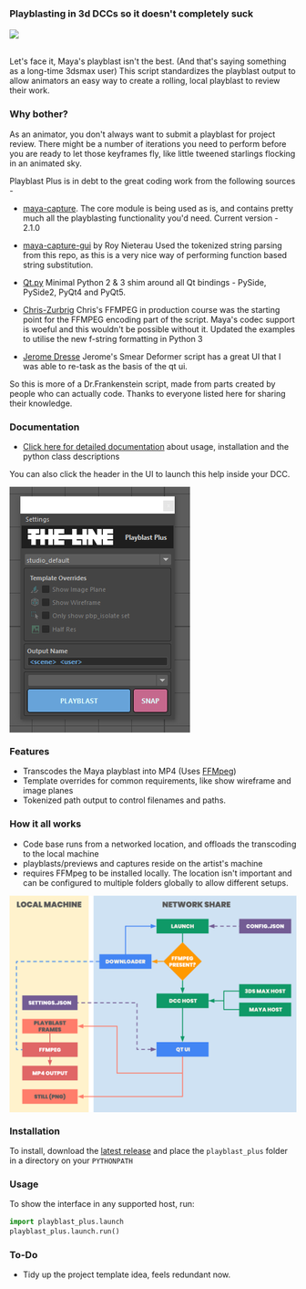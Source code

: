### Playblasting in 3d DCCs so it doesn't completely suck

<img align="center" src="https://theline.imgix.net/Toban_still_16-9_000010.png"/>

</br>
</br>

Let's face it, Maya's playblast isn't the best. (And that's saying something as a long-time 3dsmax user)
This script standardizes the playblast output to allow animators an easy way to create a rolling,
local playblast to review their work. 

### Why bother? 

As an animator, you don't always want to submit a playblast for project review. 
There might be a number of iterations you need to perform before you are 
ready to let those keyframes fly, like little tweened starlings flocking in an animated sky.

Playblast Plus is in debt to the great coding work from the following sources - 

- [maya-capture](https://github.com/abstractfactory/maya-capture). 
    The core module is being used as is, and contains pretty much all the playblasting functionality you'd need. Current version - 2.1.0

- [maya-capture-gui](https://github.com/BigRoy/maya-capture-gui) by Roy Nieterau
    Used the tokenized string parsing from this repo, as this is a very nice way of performing function based string substitution. 

- [Qt.py](https://github.com/mottosso/Qt.py)
    Minimal Python 2 & 3 shim around all Qt bindings - PySide, PySide2, PyQt4 and PyQt5.

- [Chris-Zurbrig](https://zurbrigg.com) 
    Chris's FFMPEG in production course was the starting point for the FFMPEG encoding part of the script. Maya's codec support is woeful and this wouldn't be possible without it. Updated the examples to utilise the new f-string formatting in Python 3

- [Jerome Dresse](http://www.nodilus.lu) 
    Jerome's Smear Deformer script has a great UI that I was able to re-task as the basis of the qt ui. 

So this is more of a Dr.Frankenstein script, made from parts created by people who can actually code. Thanks to everyone listed here for sharing their knowledge.  

### Documentation

- [Click here for detailed documentation](https://thelineanimation.github.io/playblast-plus/) about usage, installation and the python class descriptions

You can also click the header in the UI to launch this help inside your DCC. 

<img align="center" src="https://github.com/TheLineAnimation/playblast-plus/blob/main/docs/_images/ui.png?raw=true"/>

### Features

- Transcodes the Maya playblast into MP4 (Uses [FFMpeg](https://ffmpeg.org/))
- Template overrides for common requirements, like show wireframe and image planes
- Tokenized path output to control filenames and paths.

### How it all works

- Code base runs from a networked location, and offloads the transcoding to the local machine
- playblasts/previews and captures reside on the artist's machine
- requires FFMpeg to be installed locally. The location isn't important and can be configured to multiple folders globally to allow different setups. 

<img align="center" src="https://github.com/TheLineAnimation/playblast-plus/blob/main/docs/_images/pbp_structure.png?raw=true"/>

### Installation

To install, download the [latest release](https://github.com/TheLineAnimation/playblast-plus/releases/latest) and place the `playblast_plus` folder in a directory on your `PYTHONPATH`


### Usage

To show the interface in any supported host, run:

```python
import playblast_plus.launch
playblast_plus.launch.run()
```

### To-Do

- Tidy up the project template idea, feels redundant now.


